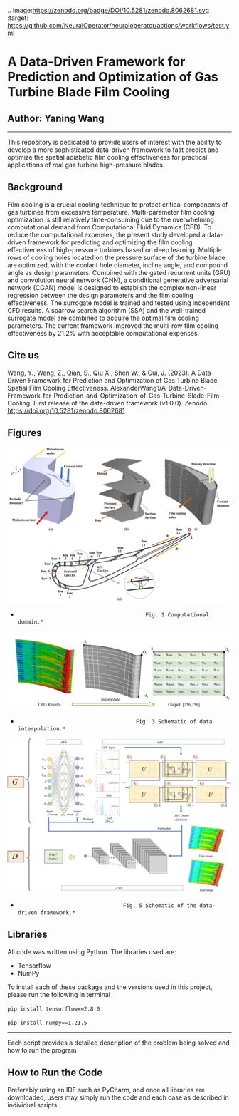 .. image:https://zenodo.org/badge/DOI/10.5281/zenodo.8062681.svg
   :target: https://github.com/NeuralOperator/neuraloperator/actions/workflows/test.yml
# A Data-Driven Framework for Prediction and Optimization of Gas Turbine Blade Film Cooling
## Author: Yaning Wang ##


---------------------------------------------------------------------------------------------------------------------------------
This repository is dedicated to provide users of interest with the ability to  develop a more sophisticated data-driven framework to fast predict and optimize the spatial adiabatic film cooling effectiveness for practical applications of real gas turbine high-pressure blades.

## Background ##
Film cooling is a crucial cooling technique to protect critical components of gas turbines from excessive temperature. Multi-parameter film cooling optimization is still relatively time-consuming due to the overwhelming computational demand from Computational Fluid Dynamics (CFD). To reduce the computational expenses, the present study developed a data-driven framework for predicting and optimizing the film cooling effectiveness of high-pressure turbines based on deep learning. Multiple rows of cooling holes located on the pressure surface of the turbine blade are optimized, with the coolant hole diameter, incline angle, and compound angle as design parameters. Combined with the gated recurrent units (GRU) and convolution neural network (CNN), a conditional generative adversarial network (CGAN) model is designed to establish the complex non-linear regression between the design parameters and the film cooling effectiveness. The surrogate model is trained and tested using independent CFD results. A sparrow search algorithm (SSA) and the well-trained surrogate model are combined to acquire the optimal film cooling parameters. The current framework improved the multi-row film cooling effectiveness by 21.2% with acceptable computational expenses.
## Cite us ##
Wang, Y., Wang, Z., Qian, S., Qiu X., Shen W., & Cui, J. (2023). A Data-Driven Framework for Prediction and Optimization of Gas Turbine Blade Spatial Film Cooling Effectiveness. AlexanderWang1/A-Data-Driven-Framework-for-Prediction-and-Optimization-of-Gas-Turbine-Blade-Film-Cooling: First release of the data-driven framework (v1.0.0). Zenodo. https://doi.org/10.5281/zenodo.8062681
## Figures ##



<img src=./Figures/fig1.png/>
                             
*                                             Fig. 1 Computational domain.*

<img src=./Figures/fig3.png />
                             
*                                          Fig. 3 Schematic of data interpolation.*

<img src=./Figures/fig5.png>

*                                      Fig. 5 Schematic of the data-driven framework.*

## Libraries ##
All code was written using Python. The libraries used are:
* Tensorflow 
* NumPy

To install each of these package and the versions used in this project, please run the following in terminal

`pip install tensorflow==2.8.0`

 `pip install numpy==1.21.5`


---------------------------------------------------------------------------------------------------------------------------------
Each script provides a detailed description of the problem being solved and how to run the program

## How to Run the Code ##
Preferably using an IDE such as PyCharm, and once all libraries are downloaded, users may simply run the code and each case as described in individual scripts.
